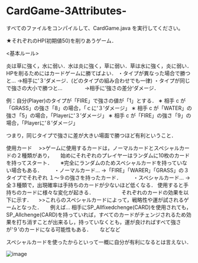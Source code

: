 # CardGame-3Attributes-
すべてのファイルをコンパイルして、CardGame.java を実行してください。



★それぞれのHP(初期値50)を削りあうゲーム．

<基本ルール>

炎は草に強く，水に弱い．水は炎に強く，草に弱い．草は水に強く，炎に弱い．
HPを削るためにはカードゲームに勝てばよい．
   ・タイプが異なった場合で勝つと…
→相手に’３’ダメージ．(どのタイプの組み合わせでも一律)
   ・タイプが同じで強さの大小で勝つと…
　　　　→相手に’強さの差分‘ダメージ．

例：自分(Player)のタイプが「FIRE」で強さの値が「1」とする．
∗ 相手 c が「GRASS」の強さ「8」の場合，「ｃに‘３’ダメージ」
∗ 相手 c が「WATER」の強さ「5」の場合，「Playerに‘３’ダメージ」
∗ 相手 c が「FIRE」の強さ「9」の場合，「Playerに‘８’ダメージ」

つまり，同じタイプで強さに差が大きい場面で勝つほど有利ということ．

使用カード
　>>ゲームに使用するカードは，ノーマルカードとスペシャルカードの２種類があり，
　   始めにそれぞれのプレイヤーはランダムに10枚のカードを持ってスタート．
　   ※完全にランダムのためスペシャルカードを持っていない場合もある．
　　・ノーマルカード…
→「FIRE」「WARER」「GRASS」の３タイプでそれぞれ
１～９の強さを持ったカード．
　　・スペシャルカード…
	→全３種類で，出現確率は手持ちのカードが少ないほど低くなる．
使用すると手持ちのカードに様々な変化が起きる．
　　　　　それぞれのカードの効果を以下に示す．
　>>これらのスペシャルカードによって，戦略性や運が試されるゲームとなった．
　   例えば…
相手にSP_Allfixedchenge(CARD)を使用されても，SP_Allchenge(CARD)を持っていれば，すべてのカードがチェンジされるため効果を打ち消すことが出来るし，持っていなくとも，運が良ければすべて強さが‘９’のカードになる可能性もある．
　   などなど

スペシャルカードを使ったからといって一概に自分が有利になるとは言えない．



![image](https://user-images.githubusercontent.com/39206262/39954831-d538715e-5600-11e8-89f3-36364a43f4b6.png)
